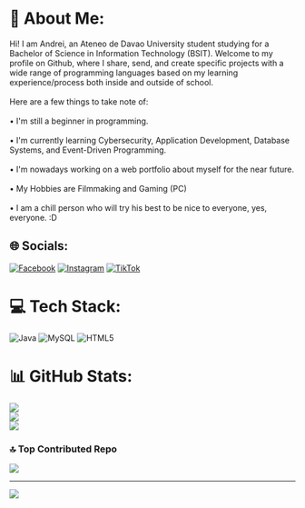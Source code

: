 # 💫 About Me:
Hi! I am Andrei, an Ateneo de Davao University student studying for a Bachelor of Science in Information Technology (BSIT). Welcome to my profile on Github, where I share, send, and create specific projects with a wide range of programming languages based on my learning experience/process both inside and outside of school.<br><br>Here are a few things to take note of:<br><br>• I'm still a beginner in programming.<br><br>• I'm currently learning Cybersecurity, Application Development, Database Systems, and Event-Driven Programming.<br><br>• I'm nowadays working on a web portfolio about myself for the near future.<br><br>• My Hobbies are Filmmaking and Gaming (PC)<br><br>• I am a chill person who will try his best to be nice to everyone, yes, everyone. :D


## 🌐 Socials:
[![Facebook](https://img.shields.io/badge/Facebook-%231877F2.svg?logo=Facebook&logoColor=white)](https://facebook.com/andrei.deokem) [![Instagram](https://img.shields.io/badge/Instagram-%23E4405F.svg?logo=Instagram&logoColor=white)](https://instagram.com/andureyu.c) [![TikTok](https://img.shields.io/badge/TikTok-%23000000.svg?logo=TikTok&logoColor=white)](https://tiktok.com/@aui2211) 

# 💻 Tech Stack:
![Java](https://img.shields.io/badge/java-%23ED8B00.svg?style=for-the-badge&logo=openjdk&logoColor=white) ![MySQL](https://img.shields.io/badge/mysql-4479A1.svg?style=for-the-badge&logo=mysql&logoColor=white) ![HTML5](https://img.shields.io/badge/html5-%23E34F26.svg?style=for-the-badge&logo=html5&logoColor=white)
# 📊 GitHub Stats:
![](https://github-readme-stats.vercel.app/api?username=andureiyu&theme=default_repocard&hide_border=false&include_all_commits=true&count_private=true)<br/>
![](https://github-readme-streak-stats.herokuapp.com/?user=andureiyu&theme=default_repocard&hide_border=false)<br/>
![](https://github-readme-stats.vercel.app/api/top-langs/?username=andureiyu&theme=default_repocard&hide_border=false&include_all_commits=true&count_private=true&layout=compact)

### 🔝 Top Contributed Repo
![](https://github-contributor-stats.vercel.app/api?username=andureiyu&limit=5&theme=default_repocard&combine_all_yearly_contributions=true)

---
[![](https://visitcount.itsvg.in/api?id=andureiyu&icon=0&color=0)](https://visitcount.itsvg.in)

<!-- Proudly created with GPRM ( https://gprm.itsvg.in ) -->
